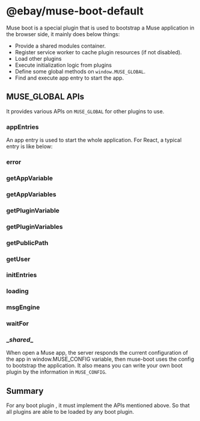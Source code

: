# @ebay/muse-boot-default


Muse boot is a special plugin that is used to bootstrap a Muse application in the browser side, it mainly does below things:

- Provide a shared modules container.
- Register service worker to cache plugin resources (if not disabled).
- Load other plugins
- Execute initialization logic from plugins
- Define some global methods on `window.MUSE_GLOBAL`.
- Find and execute app entry to start the app.


## MUSE_GLOBAL APIs
It provides various APIs on `MUSE_GLOBAL` for other plugins to use.

### appEntries
An app entry is used to start the whole application. For React, a typical entry is like below:

### error
### getAppVariable
### getAppVariables
### getPluginVariable
### getPluginVariables
### getPublicPath
### getUser
### initEntries
### loading
### msgEngine
### waitFor
### \__shared__



When open a Muse app, the server responds the current configuration of the app in window.MUSE_CONFIG variable, then muse-boot uses the config to bootstrap the application. It also means you can write your own boot plugin by the information in `MUSE_CONFIG`.

## Summary
For any boot plugin , it must implement the APIs mentioned above. So that all plugins are able to be loaded by any boot plugin.